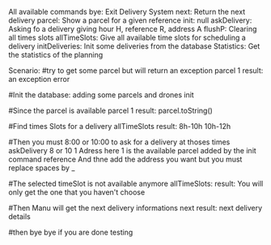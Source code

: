 All available commands
bye: Exit Delivery System
next: Return the next delivery
parcel: Show a parcel for a given reference
init: null
askDelivery: Asking fo a delivery giving hour H, reference R, address A
flushP: Clearing all times slots
allTimeSlots: Give all available time slots for scheduling a delivery
initDeliveries: Init some deliveries from the database
Statistics: Get the statistics of the planning


Scenario: 
#try to get some parcel but will return an exception 
parcel 1 
result: an exception error

#Init the database: adding some parcels and drones 
init

#Since the parcel is available 
parcel 1 
result: parcel.toString()

#Find times Slots for a delivery 
allTimeSlots 
result: 8h-10h 10h-12h

#Then you must 8:00 or 10:00 to ask for a delivery at thoses times 
askDelivery 8 or 10 1 Adress
here 1 is the available parcel added by the init command reference And thne add the address you want 
but you must replace spaces by _

#The selected timeSlot is not available anymore 
allTimeSlots: 
result: You will only get the one that you haven't choose

#Then Manu will get the next delivery informations 
next 
result: next delivery details

#then bye bye if you are done testing
